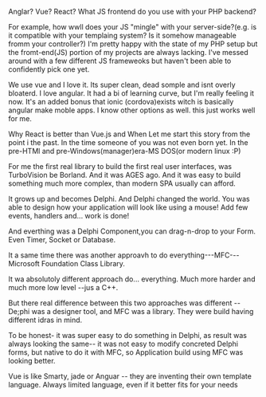 Anglar? Vue? React? What JS frontend do you use with your PHP backend?

For example, how wwll does your JS "mingle" with your server-side?(e.g. is it compatible with your templaing system? 
Is it somehow manageable fromm your controller?)
I'm pretty happy with the state of my PHP setup but the fromt-end(JS) portion of my projects are always lacking.
I've messed around with a few different JS frameweoks but haven't been able to confidently pick one yet.

We use vue and I love it. Its super clean, dead somple and isnt overly bloaterd.
I love angular. It had a bi of learning curve, but I'm really feeling it now. It's an added bonus that ionic (cordova)exists witch is basically angular make moble apps.
I know other options as well. this just works well for me.

Why React is better than Vue.js and When
Let me start this story from the point i the past.
In the time someone of you was not even born yet.
In the pre-HTMl and pre-Windows(manager)era-MS DOS(or modern linux :P)

For me the first real library to build the first real user interfaces, was TurboVision be Borland. And it was AGES ago.
And it was easy to build something much more complex, than modern SPA usually can afford.

It grows up and becomes Delphi. And Delphi changed the world. You was able to design how your application will look like using  a mouse!
Add few events, handlers and... work is done!

And everthing was a Delphi Component,you can drag-n-drop to your Form.
Even Timer, Socket or Database.

It a same time there was another approavh to do everything---MFC---Microsoft Foundation Class Library.

It wa absolutoly different approach do... everything.
Much more harder and much more low level --jus a C++.

But there real difference between this two approaches was different -- De;phi was a designer tool, and MFC was a library.
They were build having different idras in mind.

To be honest- it was super easy to do something in Delphi, as result was always looking the same-- it was not easy to modify concreted Delphi forms,
but native to do it with MFC, so Application build using MFC was looking better.

Vue is like Smarty, jade or Anguar -- they are inventing their own template language. Always limited language, even if it better fits for your needs
